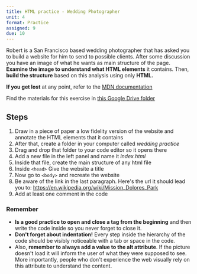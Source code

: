 ```yaml
---
title: HTML practice - Wedding Photographer
unit: 4
format: Practice
assigned: 9
due: 10
---
```

Robert is a San Francisco based wedding photographer that has asked you to build a website for him to send to possible clients. After some discussion you have an image of what he wants as main structure of the page. **Examine the image to understand what HTML elements** it contains. Then, **build the structure** based on this analysis using only **HTML.**

**If you get lost** at any point, refer to the [MDN documentation](https://developer.mozilla.org/en-US/) 

Find the materials for this exercise in [this Google Drive folder](https://drive.google.com/drive/u/0/folders/1B3biYboD83MUOI_HFB35ag9NrWzxJv1Q)

## Steps

1. Draw in a piece of paper a low fidelity version of the website and annotate the HTML elements that it contains
2. After that, create a folder in your computer called _wedding practice_
3. Drag and drop that folder to your code editor so it opens there
4. Add a new file in the left panel and name it _index.html_ 
5. Inside that file, create the main structure of any html file
6. Inside `<head>` Give the website a title
7. Now go to `<body>` and recreate the website
8. Be aware of the link in the last paragraph. Here's the url it should lead you to: <https://en.wikipedia.org/wiki/Mission_Dolores_Park>
9. Add at least one comment in the code

### Remember

* **Is a good practice to open and close a tag from the beginning** and then write the code inside so you never forget to close it.
* **Don't forget about indentation!** Every step inside the hierarchy of the code should be visibly noticeable with a tab or space in the code.
* Also, **remember to always add a value to the alt attribute**. If the picture doesn't load it will inform the user of what they were supposed to see. More importantly, people who don't experience the web visually rely on this attribute to understand the content.
